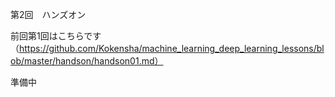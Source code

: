 第2回　ハンズオン

前回第1回はこちらです（https://github.com/Kokensha/machine_learning_deep_learning_lessons/blob/master/handson/handson01.md）

準備中

